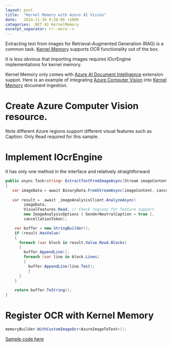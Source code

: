 ```yaml
---
layout: post
title:  "Kernel Memory with Azure AI Vision"
date:   2024-11-30 9:20:06 +1000
categories: .NET AI KernelMemory
excerpt_separator: <!--more-->
---
```


Extracting text from images for Retrieval-Augmented Generation (RAG) is a common task. [Kernel Memory](https://github.com/microsoft/kernel-memory) supports OCR functionality out of the box. 

It is less obvious that importing images requires IOcrEngine implementations for kernel memory.

Kernel Memory only comes with [Azure AI Document Intelligence](https://azure.microsoft.com/products/ai-services/ai-document-intelligence) extension suppot. Here is an example of integrating [Azure Computer Vision](https://learn.microsoft.com/en-gb/azure/ai-services/computer-vision) into [Kernel Memory](https://github.com/microsoft/kernel-memory) document ingestion.


# Create Azure Computer Vision resource.
Note different Azure regions support different visual features such as Caption. Only Read required for this sample.

# Implement IOcrEngine
It has only one method in the interface and relatively straightforward
```csharp
public async Task<string> ExtractTextFromImageAsync(Stream imageContent, CancellationToken cancellationToken = default)
{
   var imageData = await BinaryData.FromStreamAsync(imageContent, cancellationToken);
        
   var result =  await _imageAnalysisClient.AnalyzeAsync(
        imageData,
        VisualFeatures.Read, // Check regions for feature support
        new ImageAnalysisOptions { GenderNeutralCaption = true },
        cancellationToken);

    var buffer = new StringBuilder();
    if (result.HasValue)
    {
      foreach (var block in result.Value.Read.Blocks)
      {
        buffer.AppendLine();
        foreach (var line in block.Lines)
        {
          buffer.AppendLine(line.Text);
          }
      }
    }
        
    return buffer.ToString();
}
```

# Register OCR with Kernel Memory
```csharp
memoryBuilder.WithCustomImageOcr<AzureImageToText>();
```

[Sample code here](https://github.com/StormHub/stormhub/tree/main/resources/2024-11-30/ConsoleApp)
<!--more-->

